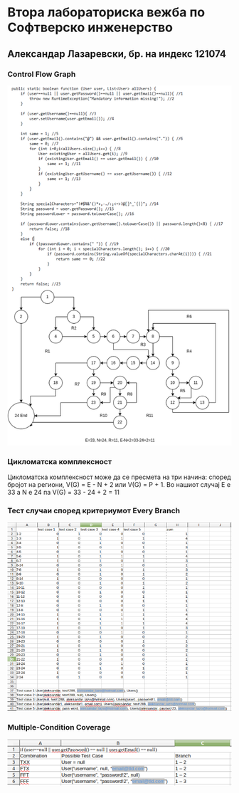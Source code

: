 # Втора лабораториска вежба по Софтверско инженерство
## Александар Лазаревски, бр. на индекс 121074
### Control Flow Graph
![Screenshot](cfg.drawio.121074.png)
### Цикломатска комплексност
Цикломатска комплексност може да се пресмета на три начина: според бројот на региони, V(G) = E - N + 2 или V(G) = P + 1.
Во нашиот случај Е е 33 а N е 24 па V(G) = 33 - 24 + 2 = 11
### Тест случаи според критериумот Every Branch
![Screenshot](banchcoverage_121074.png)
### Multiple-Condition Coverage
![Screenshot](multiple_condition_coverage_121074.png)
